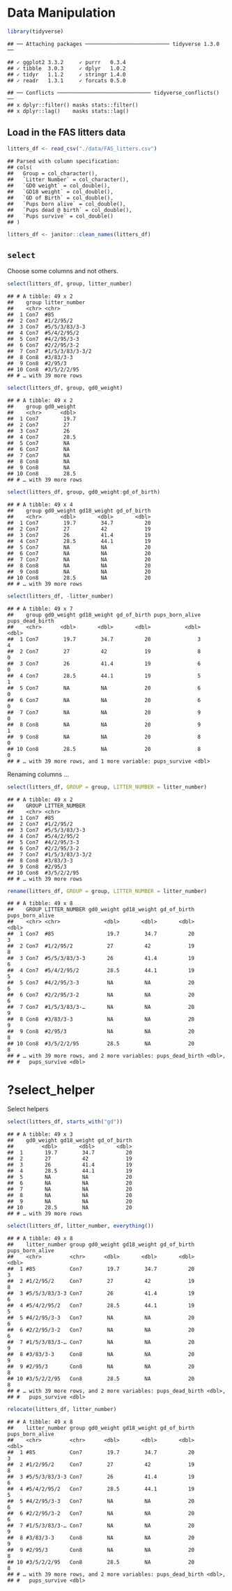 Data Manipulation
================

``` r
library(tidyverse)
```

    ## ── Attaching packages ─────────────────────────── tidyverse 1.3.0 ──

    ## ✓ ggplot2 3.3.2     ✓ purrr   0.3.4
    ## ✓ tibble  3.0.3     ✓ dplyr   1.0.2
    ## ✓ tidyr   1.1.2     ✓ stringr 1.4.0
    ## ✓ readr   1.3.1     ✓ forcats 0.5.0

    ## ── Conflicts ────────────────────────────── tidyverse_conflicts() ──
    ## x dplyr::filter() masks stats::filter()
    ## x dplyr::lag()    masks stats::lag()

## Load in the FAS litters data

``` r
litters_df <- read_csv("./data/FAS_litters.csv")
```

    ## Parsed with column specification:
    ## cols(
    ##   Group = col_character(),
    ##   `Litter Number` = col_character(),
    ##   `GD0 weight` = col_double(),
    ##   `GD18 weight` = col_double(),
    ##   `GD of Birth` = col_double(),
    ##   `Pups born alive` = col_double(),
    ##   `Pups dead @ birth` = col_double(),
    ##   `Pups survive` = col_double()
    ## )

``` r
litters_df <- janitor::clean_names(litters_df)
```

## `select`

Choose some columns and not others.

``` r
select(litters_df, group, litter_number)
```

    ## # A tibble: 49 x 2
    ##    group litter_number  
    ##    <chr> <chr>          
    ##  1 Con7  #85            
    ##  2 Con7  #1/2/95/2      
    ##  3 Con7  #5/5/3/83/3-3  
    ##  4 Con7  #5/4/2/95/2    
    ##  5 Con7  #4/2/95/3-3    
    ##  6 Con7  #2/2/95/3-2    
    ##  7 Con7  #1/5/3/83/3-3/2
    ##  8 Con8  #3/83/3-3      
    ##  9 Con8  #2/95/3        
    ## 10 Con8  #3/5/2/2/95    
    ## # … with 39 more rows

``` r
select(litters_df, group, gd0_weight)
```

    ## # A tibble: 49 x 2
    ##    group gd0_weight
    ##    <chr>      <dbl>
    ##  1 Con7        19.7
    ##  2 Con7        27  
    ##  3 Con7        26  
    ##  4 Con7        28.5
    ##  5 Con7        NA  
    ##  6 Con7        NA  
    ##  7 Con7        NA  
    ##  8 Con8        NA  
    ##  9 Con8        NA  
    ## 10 Con8        28.5
    ## # … with 39 more rows

``` r
select(litters_df, group, gd0_weight:gd_of_birth)
```

    ## # A tibble: 49 x 4
    ##    group gd0_weight gd18_weight gd_of_birth
    ##    <chr>      <dbl>       <dbl>       <dbl>
    ##  1 Con7        19.7        34.7          20
    ##  2 Con7        27          42            19
    ##  3 Con7        26          41.4          19
    ##  4 Con7        28.5        44.1          19
    ##  5 Con7        NA          NA            20
    ##  6 Con7        NA          NA            20
    ##  7 Con7        NA          NA            20
    ##  8 Con8        NA          NA            20
    ##  9 Con8        NA          NA            20
    ## 10 Con8        28.5        NA            20
    ## # … with 39 more rows

``` r
select(litters_df, -litter_number)
```

    ## # A tibble: 49 x 7
    ##    group gd0_weight gd18_weight gd_of_birth pups_born_alive pups_dead_birth
    ##    <chr>      <dbl>       <dbl>       <dbl>           <dbl>           <dbl>
    ##  1 Con7        19.7        34.7          20               3               4
    ##  2 Con7        27          42            19               8               0
    ##  3 Con7        26          41.4          19               6               0
    ##  4 Con7        28.5        44.1          19               5               1
    ##  5 Con7        NA          NA            20               6               0
    ##  6 Con7        NA          NA            20               6               0
    ##  7 Con7        NA          NA            20               9               0
    ##  8 Con8        NA          NA            20               9               1
    ##  9 Con8        NA          NA            20               8               0
    ## 10 Con8        28.5        NA            20               8               0
    ## # … with 39 more rows, and 1 more variable: pups_survive <dbl>

Renaming columns …

``` r
select(litters_df, GROUP = group, LITTER_NUMBER = litter_number)
```

    ## # A tibble: 49 x 2
    ##    GROUP LITTER_NUMBER  
    ##    <chr> <chr>          
    ##  1 Con7  #85            
    ##  2 Con7  #1/2/95/2      
    ##  3 Con7  #5/5/3/83/3-3  
    ##  4 Con7  #5/4/2/95/2    
    ##  5 Con7  #4/2/95/3-3    
    ##  6 Con7  #2/2/95/3-2    
    ##  7 Con7  #1/5/3/83/3-3/2
    ##  8 Con8  #3/83/3-3      
    ##  9 Con8  #2/95/3        
    ## 10 Con8  #3/5/2/2/95    
    ## # … with 39 more rows

``` r
rename(litters_df, GROUP = group, LITTER_NUMBER = litter_number)
```

    ## # A tibble: 49 x 8
    ##    GROUP LITTER_NUMBER gd0_weight gd18_weight gd_of_birth pups_born_alive
    ##    <chr> <chr>              <dbl>       <dbl>       <dbl>           <dbl>
    ##  1 Con7  #85                 19.7        34.7          20               3
    ##  2 Con7  #1/2/95/2           27          42            19               8
    ##  3 Con7  #5/5/3/83/3-3       26          41.4          19               6
    ##  4 Con7  #5/4/2/95/2         28.5        44.1          19               5
    ##  5 Con7  #4/2/95/3-3         NA          NA            20               6
    ##  6 Con7  #2/2/95/3-2         NA          NA            20               6
    ##  7 Con7  #1/5/3/83/3-…       NA          NA            20               9
    ##  8 Con8  #3/83/3-3           NA          NA            20               9
    ##  9 Con8  #2/95/3             NA          NA            20               8
    ## 10 Con8  #3/5/2/2/95         28.5        NA            20               8
    ## # … with 39 more rows, and 2 more variables: pups_dead_birth <dbl>,
    ## #   pups_survive <dbl>

# ?select\_helper

Select helpers

``` r
select(litters_df, starts_with("gd"))
```

    ## # A tibble: 49 x 3
    ##    gd0_weight gd18_weight gd_of_birth
    ##         <dbl>       <dbl>       <dbl>
    ##  1       19.7        34.7          20
    ##  2       27          42            19
    ##  3       26          41.4          19
    ##  4       28.5        44.1          19
    ##  5       NA          NA            20
    ##  6       NA          NA            20
    ##  7       NA          NA            20
    ##  8       NA          NA            20
    ##  9       NA          NA            20
    ## 10       28.5        NA            20
    ## # … with 39 more rows

``` r
select(litters_df, litter_number, everything())
```

    ## # A tibble: 49 x 8
    ##    litter_number group gd0_weight gd18_weight gd_of_birth pups_born_alive
    ##    <chr>         <chr>      <dbl>       <dbl>       <dbl>           <dbl>
    ##  1 #85           Con7        19.7        34.7          20               3
    ##  2 #1/2/95/2     Con7        27          42            19               8
    ##  3 #5/5/3/83/3-3 Con7        26          41.4          19               6
    ##  4 #5/4/2/95/2   Con7        28.5        44.1          19               5
    ##  5 #4/2/95/3-3   Con7        NA          NA            20               6
    ##  6 #2/2/95/3-2   Con7        NA          NA            20               6
    ##  7 #1/5/3/83/3-… Con7        NA          NA            20               9
    ##  8 #3/83/3-3     Con8        NA          NA            20               9
    ##  9 #2/95/3       Con8        NA          NA            20               8
    ## 10 #3/5/2/2/95   Con8        28.5        NA            20               8
    ## # … with 39 more rows, and 2 more variables: pups_dead_birth <dbl>,
    ## #   pups_survive <dbl>

``` r
relocate(litters_df, litter_number)
```

    ## # A tibble: 49 x 8
    ##    litter_number group gd0_weight gd18_weight gd_of_birth pups_born_alive
    ##    <chr>         <chr>      <dbl>       <dbl>       <dbl>           <dbl>
    ##  1 #85           Con7        19.7        34.7          20               3
    ##  2 #1/2/95/2     Con7        27          42            19               8
    ##  3 #5/5/3/83/3-3 Con7        26          41.4          19               6
    ##  4 #5/4/2/95/2   Con7        28.5        44.1          19               5
    ##  5 #4/2/95/3-3   Con7        NA          NA            20               6
    ##  6 #2/2/95/3-2   Con7        NA          NA            20               6
    ##  7 #1/5/3/83/3-… Con7        NA          NA            20               9
    ##  8 #3/83/3-3     Con8        NA          NA            20               9
    ##  9 #2/95/3       Con8        NA          NA            20               8
    ## 10 #3/5/2/2/95   Con8        28.5        NA            20               8
    ## # … with 39 more rows, and 2 more variables: pups_dead_birth <dbl>,
    ## #   pups_survive <dbl>

